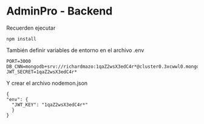 # AdminPro - Backend

Recuerden ejecutar

```
npm install
```

También definir variables de entorno en el archivo .env

```
PORT=3000
DB_CNN=mongodb+srv://richardmazo:1qaZ2wsX3edC4r*@cluster0.3xcwwl0.mongodb.net/hospitaldb
JWT_SECRET=1qaZ2wsX3edC4r*
```

Y crear el archivo nodemon.json
```
{ 
"env": { 
  "JWT_KEY": "1qaZ2wsX3edC4r*"
  }
}
```